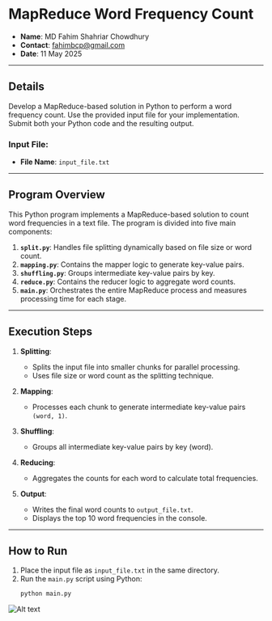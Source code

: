 # MapReduce Word Frequency Count

- **Name**: MD Fahim Shahriar Chowdhury
- **Contact**: fahimbcp@gmail.com
- **Date**: 11 May 2025

---

##  Details
Develop a MapReduce-based solution in Python to perform a word frequency count. Use the provided input file for your implementation. Submit both your Python code and the resulting output.

### Input File:
- **File Name**: `input_file.txt`

---

## Program Overview

This Python program implements a MapReduce-based solution to count word frequencies in a text file. The program is divided into five main components:

1. **`split.py`**: Handles file splitting dynamically based on file size or word count.
2. **`mapping.py`**: Contains the mapper logic to generate key-value pairs.
3. **`shuffling.py`**: Groups intermediate key-value pairs by key.
4. **`reduce.py`**: Contains the reducer logic to aggregate word counts.
5. **`main.py`**: Orchestrates the entire MapReduce process and measures processing time for each stage.

---

## Execution Steps

1. **Splitting**:
   - Splits the input file into smaller chunks for parallel processing.
   - Uses file size or word count as the splitting technique.

2. **Mapping**:
   - Processes each chunk to generate intermediate key-value pairs `(word, 1)`.

3. **Shuffling**:
   - Groups all intermediate key-value pairs by key (word).

4. **Reducing**:
   - Aggregates the counts for each word to calculate total frequencies.

5. **Output**:
   - Writes the final word counts to `output_file.txt`.
   - Displays the top 10 word frequencies in the console.

---

## How to Run

1. Place the input file as `input_file.txt` in the same directory.
2. Run the `main.py` script using Python:
   ```bash
   python main.py

![Alt text](https://github.com/fahimvj/MapReduce-WordCount-Python/blob/main/snapshot%20word%20count.png)
